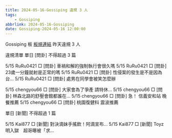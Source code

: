 ```yaml
---
title: 2024-05-16-Gossiping 違規 3 人
tags:
    - Gossiping
abbrlink: 2024-05-16-Gossiping
date: Gossiping-2024-05-16 12:00:00
---
```

Gossiping 板 [板規連結](https://www.ptt.cc/bbs/Gossiping/M.1637425085.A.07D.html)
昨天違規 3 人
<!-- more -->

違規清單
單日 [問卦] 不得超過 3 篇

5/15 RuRu0421 □ [問卦] 車禍和解的強制執行會很久嗎
5/15 RuRu0421 □ [問卦] 23歲一分鐘就射是正常的嗎
5/15 RuRu0421 □ [問卦] 性侵案的發生是不是因為台…
5/15 RuRu0421 □ [問卦] 處男在同學會被笑怎麼辦

5/15 chengyou66 □ [問卦] 大家會為了爭產   請特休…
5/15 chengyou66 □ [問卦] 林森北路的舒壓會館都誰在…
5/15 chengyou66 □ [問卦] 急！ 信義安和站   晚餐推薦
5/15 chengyou66 □ [問卦] 桃園復健科 震波推薦

單日 [新聞] 不得超過 1 篇

5/15 Kai877 □ [新聞] 對決滴妹手搖飲！阿滴宣布…
5/15 Kai877 □ [新聞] Toyz明入獄　超哥曝被「求…